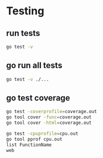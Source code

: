 # Testing

## run tests

```bash
go test -v
```

## go run all tests

```bash
go test -v ./...
```

## go test coverage

```bash
go test -coverprofile=coverage.out
go tool cover -func=coverage.out
go tool cover -html=coverage.out

go test -cpuprofile=cpu.out
go tool pprof cpu.out
list FunctionName
web
```